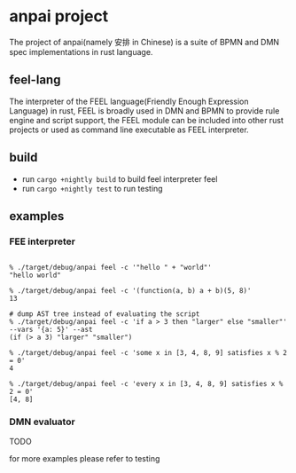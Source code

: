 # anpai project
The project of anpai(namely 安排 in Chinese) is a suite of BPMN and
DMN spec implementations in rust language.

## feel-lang
The interpreter of the FEEL language(Friendly Enough Expression
Language) in rust, FEEL is broadly used in DMN and BPMN to provide rule
engine and script support, the FEEL module can be included into
other rust projects or used as command line executable as FEEL
interpreter.

## build
* run `cargo +nightly build` to build feel interpreter feel
* run `cargo +nightly test` to run testing

## examples
### FEE interpreter
```shell

% ./target/debug/anpai feel -c '"hello " + "world"'
"hello world"

% ./target/debug/anpai feel -c '(function(a, b) a + b)(5, 8)'
13

# dump AST tree instead of evaluating the script
% ./target/debug/anpai feel -c 'if a > 3 then "larger" else "smaller"' --vars '{a: 5}' --ast
(if (> a 3) "larger" "smaller")

% ./target/debug/anpai feel -c 'some x in [3, 4, 8, 9] satisfies x % 2 = 0'
4

% ./target/debug/anpai feel -c 'every x in [3, 4, 8, 9] satisfies x % 2 = 0'
[4, 8]
```

### DMN evaluator
TODO

for more examples please refer to testing
